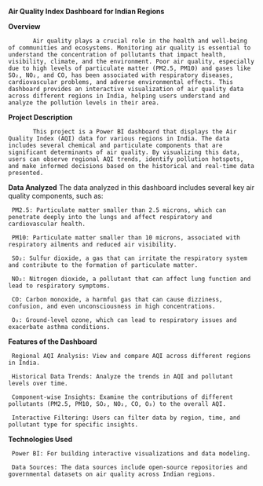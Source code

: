 **Air Quality Index Dashboard for Indian Regions**

**Overview** 

           Air quality plays a crucial role in the health and well-being of communities and ecosystems. Monitoring air quality is essential to understand the concentration of pollutants that impact health, visibility, climate, and the environment. Poor air quality, especially due to high levels of particulate matter (PM2.5, PM10) and gases like SO₂, NO₂, and CO, has been associated with respiratory diseases, cardiovascular problems, and adverse environmental effects. This dashboard provides an interactive visualization of air quality data across different regions in India, helping users understand and analyze the pollution levels in their area. 

**Project Description**

           This project is a Power BI dashboard that displays the Air Quality Index (AQI) data for various regions in India. The data includes several chemical and particulate components that are significant determinants of air quality. By visualizing this data, users can observe regional AQI trends, identify pollution hotspots, and make informed decisions based on the historical and real-time data presented. 

**Data Analyzed** 
           The data analyzed in this dashboard includes several key air quality components, such as: 
           
     PM2.5: Particulate matter smaller than 2.5 microns, which can penetrate deeply into the lungs and affect respiratory and cardiovascular health.
     
     PM10: Particulate matter smaller than 10 microns, associated with respiratory ailments and reduced air visibility. 
     
     SO₂: Sulfur dioxide, a gas that can irritate the respiratory system and contribute to the formation of particulate matter. 
     
     NO₂: Nitrogen dioxide, a pollutant that can affect lung function and lead to respiratory symptoms. 
     
     CO: Carbon monoxide, a harmful gas that can cause dizziness, confusion, and even unconsciousness in high concentrations. 
     
     O₃: Ground-level ozone, which can lead to respiratory issues and exacerbate asthma conditions. 
     
**Features of the Dashboard**

     Regional AQI Analysis: View and compare AQI across different regions in India. 
     
     Historical Data Trends: Analyze the trends in AQI and pollutant levels over time. 
     
     Component-wise Insights: Examine the contributions of different pollutants (PM2.5, PM10, SO₂, NO₂, CO, O₃) to the overall AQI. 
     
     Interactive Filtering: Users can filter data by region, time, and pollutant type for specific insights. 
     
**Technologies Used** 

     Power BI: For building interactive visualizations and data modeling. 
     
     Data Sources: The data sources include open-source repositories and governmental datasets on air quality across Indian regions. 
